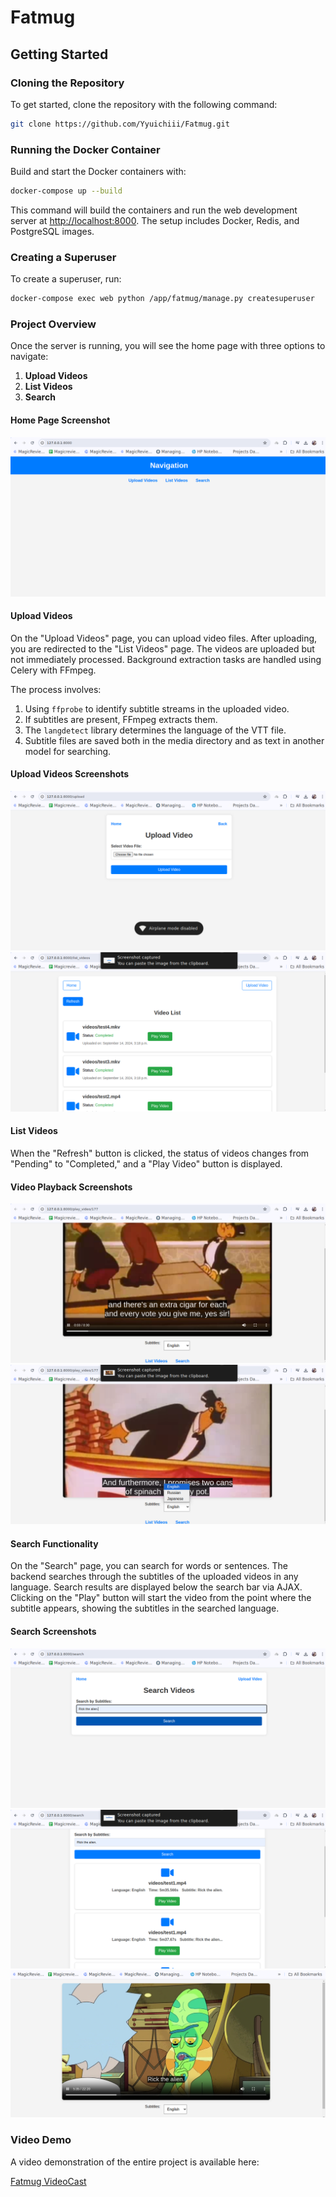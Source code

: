 # Fatmug

## Getting Started

### Cloning the Repository

To get started, clone the repository with the following command:

```bash
git clone https://github.com/Yyuichiii/Fatmug.git
```

### Running the Docker Container

Build and start the Docker containers with:

```bash
docker-compose up --build
```

This command will build the containers and run the web development server at [http://localhost:8000](http://localhost:8000). The setup includes Docker, Redis, and PostgreSQL images.

### Creating a Superuser

To create a superuser, run:

```bash
docker-compose exec web python /app/fatmug/manage.py createsuperuser
```

### Project Overview

Once the server is running, you will see the home page with three options to navigate:

1. **Upload Videos**
2. **List Videos**
3. **Search**

#### Home Page Screenshot

![Home Page](Screenshots/Screenshot_1.png)

#### Upload Videos

On the "Upload Videos" page, you can upload video files. After uploading, you are redirected to the "List Videos" page. The videos are uploaded but not immediately processed. Background extraction tasks are handled using Celery with FFmpeg.

The process involves:

1. Using `ffprobe` to identify subtitle streams in the uploaded video.
2. If subtitles are present, FFmpeg extracts them.
3. The `langdetect` library determines the language of the VTT file.
4. Subtitle files are saved both in the media directory and as text in another model for searching.

#### Upload Videos Screenshots

![Upload Videos Screenshot 1](Screenshots/Screenshot_2.png)
![Upload Videos Screenshot 2](Screenshots/Screenshot_3.png)

#### List Videos

When the "Refresh" button is clicked, the status of videos changes from "Pending" to "Completed," and a "Play Video" button is displayed.

#### Video Playback Screenshots

![Play Video Screenshot 1](Screenshots/Screenshot_4.png)
![Play Video Screenshot 2](Screenshots/Screenshot_5.png)

#### Search Functionality

On the "Search" page, you can search for words or sentences. The backend searches through the subtitles of the uploaded videos in any language. Search results are displayed below the search bar via AJAX. Clicking on the "Play" button will start the video from the point where the subtitle appears, showing the subtitles in the searched language.

#### Search Screenshots

![Search Screenshot 1](Screenshots/Screenshot_7.png)
![Search Screenshot 2](Screenshots/Screenshot_8.png)
![Search Screenshot 3](Screenshots/Screenshot_9.png)

### Video Demo

A video demonstration of the entire project is available here:

[Fatmug VideoCast](Screenshots/Fatmug&VideoCast.webm)

